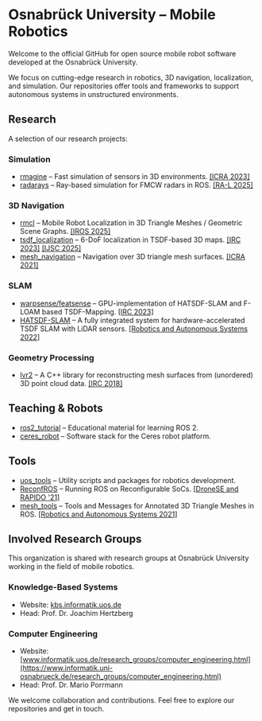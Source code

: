 # Osnabrück University – Mobile Robotics

Welcome to the official GitHub for open source mobile robot software developed at the Osnabrück University.

We focus on cutting-edge research in robotics, 3D navigation, localization, and simulation. Our repositories offer tools and frameworks to support autonomous systems in unstructured environments.

## Research

A selection of our research projects:

### Simulation
- [rmagine](https://github.com/uos/rmagine) – Fast simulation of sensors in 3D environments. [[ICRA 2023]](https://ieeexplore.ieee.org/document/10161388)
- [radarays](https://github.com/uos/radarays_ros) – Ray-based simulation for FMCW radars in ROS. [[RA-L 2025]](https://ieeexplore.ieee.org/document/10845807)

### 3D Navigation
- [rmcl](https://github.com/uos/rmcl) – Mobile Robot Localization in 3D Triangle Meshes / Geometric Scene Graphs. [[IROS 2025]](https://ieeexplore.ieee.org/document/10802360)
- [tsdf_localization](https://github.com/uos/tsdf_localization) – 6-DoF localization in TSDF-based 3D maps. [[IRC 2023]](https://ieeexplore.ieee.org/document/10473560) [[IJSC 2025]](https://doi.org/10.1142/S1793351X25410053)
- [mesh_navigation](https://github.com/naturerobots/mesh_navigation) – Navigation over 3D triangle mesh surfaces. [[ICRA 2021]](https://ieeexplore.ieee.org/document/9560981)

### SLAM
- [warpsense/featsense](https://github.com/juliangaal/warpsense) – GPU-implementation of HATSDF-SLAM and F-LOAM based TSDF-Mapping. [[IRC 2023]](https://ieeexplore.ieee.org/document/10473569)
- [HATSDF-SLAM](https://github.com/uos/hatsdf_slam) – A fully integrated system for hardware-accelerated TSDF SLAM with LiDAR sensors. [[Robotics and Autonomous Systems 2022]](https://doi.org/10.1016/j.robot.2022.104205)

### Geometry Processing
- [lvr2](https://github.com/uos/lvr2) – A C++ library for reconstructing mesh surfaces from (unordered) 3D point cloud data. [[IRC 2018]](https://ieeexplore.ieee.org/document/8329923)

## Teaching & Robots

- [ros2_tutorial](https://github.com/uos/ros2_tutorial) – Educational material for learning ROS 2.
- [ceres_robot](https://github.com/uos/ceres_robot) – Software stack for the Ceres robot platform.

## Tools

- [uos_tools](https://github.com/uos/uos_tools) – Utility scripts and packages for robotics development.
- [ReconfROS](https://github.com/uos/ReconfROS) – Running ROS on Reconfigurable SoCs. [[DroneSE and RAPIDO '21]](https://dl.acm.org/doi/10.1145/3444950.3444959)
- [mesh_tools](https://github.com/naturerobots/mesh_tools) – Tools and Messages for Annotated 3D Triangle Meshes in ROS. [[Robotics and Autonomous Systems 2021]](https://doi.org/10.1016/j.robot.2020.103688)

## Involved Research Groups

This organization is shared with research groups at Osnabrück University working in the field of mobile robotics.

### Knowledge-Based Systems
- Website: [kbs.informatik.uos.de](https://kbs.informatik.uni-osnabrueck.de)
- Head: Prof. Dr. Joachim Hertzberg

### Computer Engineering
- Website: [www.informatik.uos.de/research_groups/computer_engineering.html](https://www.informatik.uni-osnabrueck.de/research_groups/computer_engineering.html)
- Head: Prof. Dr. Mario Porrmann


We welcome collaboration and contributions. Feel free to explore our repositories and get in touch.
